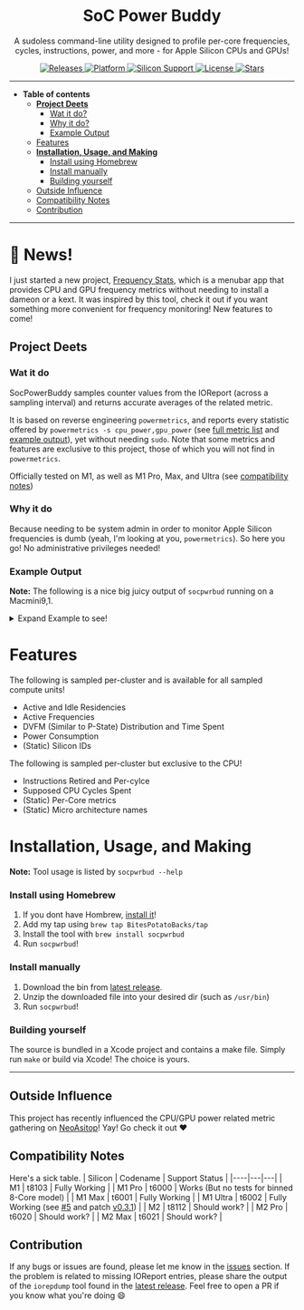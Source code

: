 <h1 align="center">SoC Power Buddy</h1>
<p align="center">
A sudoless command-line utility designed to profile per-core frequencies, cycles, instructions, power, and more - for Apple Silicon CPUs and GPUs!
</p>
<p align="center">
    <a href="https://github.com/BitesPotatoBacks/SocPowerBuddy/releases">
        <img alt="Releases" src="https://img.shields.io/github/release/BitesPotatoBacks/SocPowerBuddy.svg"/>
    </a>
    <a href="">
       <img alt="Platform" src="https://img.shields.io/badge/platform-macOS-lightgray.svg"/>
    </a>
    <a href="">
       <img alt="Silicon Support" src="https://img.shields.io/badge/support-Apple_Silicon-orange.svg"/>
    </a>
    <a href="https://github.com/BitesPotatoBacks/SocPowerBuddy/blob/main/LICENSE">
        <img alt="License" src="https://img.shields.io/github/license/BitesPotatoBacks/SocPowerBuddy.svg"/>
    </a>
    <a href="https://github.com/BitesPotatoBacks/SocPowerBuddy/stargazers">
        <img alt="Stars" src="https://img.shields.io/github/stars/BitesPotatoBacks/SocPowerBuddy.svg"/>
    </a>
</p>

___

- **Table of contents**
  - **[Project Deets](#project-deets)**
    - [Wat it do?](#wat-it-do)
    - [Why it do?](#why-it-do)
    - [Example Output](#example-output)
  - [Features](#features)
  - **[Installation, Usage, and Making](#installation-usage-and-making)**
    - [Install using Homebrew](#install-using-homebrew)
    - [Install manually](#install-manually)
    - [Building yourself](#building-yourself)
  - [Outside Influence](#outside-influence)
  - [Compatibility Notes](#compatibility-notes)
  - [Contribution](#contribution)

___
# 📰 News!
I just started a new project, [Frequency Stats](https://github.com/BitesPotatoBacks/FrequencyStats), which is a menubar app that provides CPU and GPU frequency metrics without needing to install a dameon or a kext. It was inspired by this tool, check it out if you want something more convenient for frequency monitoring! New features to come!

## Project Deets
### Wat it do
SocPowerBuddy samples counter values from the IOReport (across a sampling interval) and returns accurate averages of the related metric.

It is based on reverse engineering `powermetrics`, and reports every statistic offered by `powermetrics -s cpu_power,gpu_power` (see [full metric list](#features) and [example output](#example)), yet without needing `sudo`. Note that some metrics and features are exclusive to this project, those of which you will not find in `powermetrics`.

Officially tested on M1, as well as M1 Pro, Max, and Ultra (see [compatibility notes](#compatibility-notes))

### Why it do
Because needing to be system admin in order to monitor Apple Silicon frequencies is dumb (yeah, I'm looking at you, `powermetrics`). So here you go! No administrative privileges needed! 

### Example Output
**Note:** The following is a nice big juicy output of `socpwrbud` running on a Macmini9,1.
<details>

<summary>Expand Example to see!</summary>

```
Apple M1 T8103 (Sample 1):

	4-Core Icestorm ECPU:

		Supposed Cycles Spent:  1318404262
		Instructions Retired:   1.66480e+09
		Instructions Per-Clock: 1.26274

		Power Consumption: 65.89 mW

		Active Voltage:    825.13 mV
		Active Frequency:  1323.49 MHz

		Active Residency:  29.4%
		Idle Residency:    70.6%
		Dvfm Distribution: 972MHz, 771mV: 52.64% (1086ms)   1332MHz, 800mV: 19.08% (394ms)   1704MHz, 887mV: 7.24% (149ms)   2064MHz, 962mV: 21.05% (434ms)   

		Core 0:
			Power Consumption: 14.53 mW
			Active Voltage:    831.05 mV
			Active Frequency:  1356.95 MHz
			Active Residency:  15.6%
			Idle Residency:    84.4%
			Dvfm Distribution: 972MHz, 771mV: 49.64% (1025ms)   1332MHz, 800mV: 18.59% (384ms)   1704MHz, 887mV: 8.02% (166ms)   2064MHz, 962mV: 23.75% (490ms)   
		Core 1:
			Power Consumption: 13.57 mW
			Active Voltage:    831.42 mV
			Active Frequency:  1361.03 MHz
			Active Residency:  14.9%
			Idle Residency:    85.1%
			Dvfm Distribution: 972MHz, 771mV: 48.81% (1007ms)   1332MHz, 800mV: 20.44% (422ms)   1704MHz, 887mV: 5.65% (117ms)   2064MHz, 962mV: 25.10% (518ms)   
		Core 2:
			Power Consumption: 12.11 mW
			Active Voltage:    838.65 mV
			Active Frequency:  1397.5 MHz
			Active Residency:  12.1%
			Idle Residency:    87.9%
			Dvfm Distribution: 972MHz, 771mV: 47.09% (972ms)   1332MHz, 800mV: 17.68% (365ms)   1704MHz, 887mV: 6.34% (131ms)   2064MHz, 962mV: 28.88% (596ms)   
		Core 3:
			Power Consumption: 7.75 mW
			Active Voltage:    845.17 mV
			Active Frequency:  1424.25 MHz
			Active Residency:  9.0%
			Idle Residency:    91.0%
			Dvfm Distribution: 972MHz, 771mV: 48.17% (994ms)   1332MHz, 800mV: 11.96% (247ms)   1704MHz, 887mV: 7.28% (150ms)   2064MHz, 962mV: 32.60% (673ms)   

	4-Core Firestorm PCPU:

		Supposed Cycles Spent:  3590801722
		Instructions Retired:   1.37992e+10
		Instructions Per-Clock: 3.84294

		Power Consumption: 1912.79 mW

		Active Voltage:    1051.20 mV
		Active Frequency:  3003.88 MHz

		Active Residency:  53.3%
		Idle Residency:    46.7%
		Dvfm Distribution: 600MHz, 781mV: 0.20% (4ms)   828MHz, 781mV: 0.70% (15ms)   1056MHz, 781mV: 1.85% (38ms)   1284MHz, 800mV: 2.17% (45ms)   1500MHz, 812mV: 1.62% (33ms)   1728MHz, 831mV: 1.62% (34ms)   1956MHz, 865mV: 1.63% (34ms)   2184MHz, 909mV: 1.06% (22ms)   2388MHz, 953mV: 0.95% (20ms)   2592MHz, 1003mV: 0.36% (7ms)   2772MHz, 1053mV: 0.72% (15ms)   2988MHz, 1081mV: 0.36% (7ms)   3096MHz, 1081mV: 0.03% (1ms)   3144MHz, 1081mV: 0.43% (9ms)   3204MHz, 1081mV: 86.30% (1781ms)   

		Core 4:
			Power Consumption: 1038.76 mW
			Active Voltage:    1034.99 mV
			Active Frequency:  2895.56 MHz
			Active Residency:  33.9%
			Idle Residency:    66.1%
			Dvfm Distribution: 600MHz, 781mV: 0.31% (6ms)   828MHz, 781mV: 1.07% (22ms)   1056MHz, 781mV: 2.68% (55ms)   1284MHz, 800mV: 3.42% (71ms)   1500MHz, 812mV: 2.54% (52ms)   1728MHz, 831mV: 2.55% (53ms)   1956MHz, 865mV: 2.56% (53ms)   2184MHz, 909mV: 1.65% (34ms)   2388MHz, 953mV: 1.48% (31ms)   2592MHz, 1003mV: 0.56% (12ms)   2772MHz, 1053mV: 1.13% (23ms)   2988MHz, 1081mV: 0.56% (12ms)   3096MHz, 1081mV: 0.05% (1ms)   3144MHz, 1081mV: 0.67% (14ms)   3204MHz, 1081mV: 78.77% (1626ms)   
		Core 5:
			Power Consumption: 687.02 mW
			Active Voltage:    1044.88 mV
			Active Frequency:  2970.58 MHz
			Active Residency:  21.5%
			Idle Residency:    78.5%
			Dvfm Distribution: 600MHz, 781mV: 0.02% (0ms)   828MHz, 781mV: 0.25% (5ms)   1056MHz, 781mV: 2.36% (49ms)   1284MHz, 800mV: 2.66% (55ms)   1500MHz, 812mV: 2.22% (46ms)   1728MHz, 831mV: 2.20% (45ms)   1956MHz, 865mV: 2.41% (50ms)   2184MHz, 909mV: 1.72% (35ms)   2388MHz, 953mV: 0.81% (17ms)   2592MHz, 1003mV: 0.11% (2ms)   2988MHz, 1081mV: 0.01% (0ms)   3096MHz, 1081mV: 0.01% (0ms)   3204MHz, 1081mV: 85.22% (1759ms)   
		Core 6:
			Power Consumption: 23.26 mW
			Active Voltage:    836.13 mV
			Active Frequency:  1626.58 MHz
			Active Residency:  3.1%
			Idle Residency:    96.9%
			Dvfm Distribution: 600MHz, 781mV: 0.19% (4ms)   828MHz, 781mV: 0.54% (11ms)   1056MHz, 781mV: 15.96% (329ms)   1284MHz, 800mV: 18.74% (387ms)   1500MHz, 812mV: 15.62% (322ms)   1728MHz, 831mV: 15.51% (320ms)   1956MHz, 865mV: 15.60% (322ms)   2184MHz, 909mV: 11.87% (245ms)   2388MHz, 953mV: 5.66% (117ms)   3204MHz, 1081mV: 0.31% (6ms)   
		Core 7:
			Power Consumption: 60.56 mW
			Active Voltage:    895.57 mV
			Active Frequency:  2009.28 MHz
			Active Residency:  4.0%
			Idle Residency:    96.0%
			Dvfm Distribution: 828MHz, 781mV: 0.17% (4ms)   1056MHz, 781mV: 12.91% (266ms)   1284MHz, 800mV: 14.16% (292ms)   1500MHz, 812mV: 11.83% (244ms)   1728MHz, 831mV: 11.81% (244ms)   1956MHz, 865mV: 11.79% (243ms)   2184MHz, 909mV: 8.32% (172ms)   2388MHz, 953mV: 4.13% (85ms)   3204MHz, 1081mV: 24.89% (514ms)   

	8-Core Integrated Graphics:

		Power Consumption: 2.42 mW

		Active Voltage:    627.71 mV
		Active Frequency:  711.288 MHz

		Active Residency:  2.6%
		Idle Residency:    97.4%
		Dvfm Distribution: 396MHz, 400mV: 2.69% (56ms)   720MHz, 634mV: 97.31% (2008ms)   
```

</details>

# Features

The following is sampled per-cluster and is available for all sampled compute units!
- Active and Idle Residencies
- Active Frequencies
- DVFM (Similar to P-State) Distribution and Time Spent
- Power Consumption
- (Static) Silicon IDs

The following is sampled per-cluster but exclusive to the CPU!
- Instructions Retired and Per-cylce
- Supposed CPU Cycles Spent
- (Static) Per-Core metrics
- (Static) Micro architecture names

# Installation, Usage, and Making
**Note:** Tool usage is listed by `socpwrbud --help`

### Install using Homebrew
1. If you dont have Hombrew, [install it](https://brew.sh/index_ko)!
2. Add my tap using `brew tap BitesPotatoBacks/tap`
3. Install the tool with `brew install socpwrbud`
4. Run `socpwrbud`!

### Install manually
1. Download the bin from [latest release](https://github.com/BitesPotatoBacks/SocPowerBuddy/releases).
2. Unzip the downloaded file into your desired dir (such as `/usr/bin`) 
4. Run `socpwrbud`!

### Building yourself
The source is bundled in a Xcode project and contains a make file. Simply run `make` or build via Xcode! The choice is yours.

___

## Outside Influence
This project has recently influenced the CPU/GPU power related metric gathering on [NeoAsitop](https://github.com/op06072/NeoAsitop)! Yay! Go check it out :heart:

## Compatibility Notes
Here's a sick table. 
| Silicon | Codename | Support Status |
|----|---|---|
| M1 | t8103 | Fully Working |
| M1 Pro | t6000 | Works (But no tests for binned 8-Core model) |
| M1 Max | t6001 | Fully Working |
| M1 Ultra | t6002 | Fully Working (see [#5](https://github.com/BitesPotatoBacks/SocPowerBuddy/issues/5) and patch [v0.3.1](https://github.com/BitesPotatoBacks/SocPowerBuddy/releases/tag/v0.3.1)) |
| M2 | t8112 | Should work? |
| M2 Pro | t6020 | Should work? |
| M2 Max | t6021 | Should work? |

## Contribution
If any bugs or issues are found, please let me know in the [issues](https://github.com/BitesPotatoBacks/SocPowerBuddy/issues) section. If the problem is related to missing IOReport entries, please share the output of the `iorepdump` tool found in the [latest release](https://github.com/BitesPotatoBacks/SocPowerBuddy/releases/latest). Feel free to open a PR if you know what you're doing :smile:




